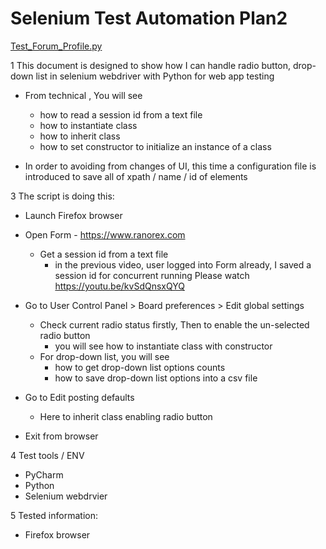 # Selenium Test Automation Plan2

[Test_Forum_Profile.py](src/Test_Forum_Profile.py)

1 This document is designed to show how I can handle radio button, drop-down list in selenium webdriver with Python for web app testing
   - From technical , You will see
      - how to read a session id from a text file
      - how to instantiate class
      - how to inherit class
      - how to set constructor to initialize an instance of a class

   - In order to avoiding from changes of UI, this time a configuration file is introduced to save all of xpath / name / id of elements

3 The script is doing this:
   - Launch Firefox browser

   - Open Form  - https://www.ranorex.com
      - Get a session id from a text file
         - in the previous video, user logged into Form already, I saved a session id for concurrent running
           Please watch https://youtu.be/kvSdQnsxQYQ

   - Go to User Control Panel > Board preferences > Edit global settings
      - Check current radio status firstly, Then to enable the un-selected radio button
         - you will see how to instantiate class with constructor
      - For drop-down list, you will see
          - how to get drop-down list options counts
          - how to save drop-down list options into a csv file

   - Go to Edit posting defaults
     - Here to inherit class enabling radio button
   
   - Exit from browser

4 Test tools / ENV
   - PyCharm
   - Python
   - Selenium webdrvier
   
5 Tested information:
   - Firefox browser
   
   
   
